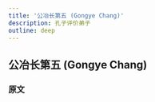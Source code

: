 ```yaml
---
title: '公冶长第五 (Gongye Chang)'
description: 孔子评价弟子
outline: deep
---
```


## 公冶长第五 (Gongye Chang)

### 原文

